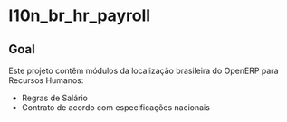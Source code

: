 l10n_br_hr_payroll
============

Goal
----

Este projeto contêm módulos da localização brasileira do OpenERP para Recursos Humanos:

* Regras de Salário
* Contrato de acordo com especificações nacionais
